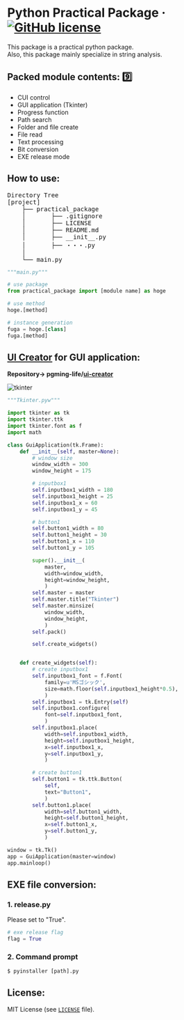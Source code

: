 # Python Practical Package &middot; [![GitHub license](https://img.shields.io/badge/license-MIT-blue.svg)](https://github.com/pgming-life/pgming_package/blob/main/LICENSE)

This package is a practical python package.  
Also, this package mainly specialize in string analysis.

## Packed module contents: :nine:

* CUI control
* GUI application (Tkinter)
* Progress function
* Path search
* Folder and file create
* File read
* Text processing
* Bit conversion
* EXE release mode

## How to use:

<pre>
Directory Tree
[project]
    ├── practical_package
    │       ├── .gitignore
    │       ├── LICENSE
    │       ├── README.md
    │       ├── __init__.py
    │       ├── ・・・.py
    │
    └── main.py
</pre>

```python
"""main.py"""

# use package
from practical_package import [module name] as hoge

# use method
hoge.[method]

# instance generation
fuga = hoge.[class]
fuga.[method]
```

## [UI Creator](https://pgming-ui-creator.com) for GUI application:

**Repository-> pgming-life/[ui-creator](https://github.com/pgming-life/ui-creator)**

![tkinter](https://user-images.githubusercontent.com/84230279/125622613-4f06ffbb-092e-4513-b3c7-42804c104e8a.PNG)

```python
"""Tkinter.pyw"""

import tkinter as tk
import tkinter.ttk
import tkinter.font as f
import math

class GuiApplication(tk.Frame):
    def __init__(self, master=None):
        # window size
        window_width = 300
        window_height = 175

        # inputbox1
        self.inputbox1_width = 180
        self.inputbox1_height = 25
        self.inputbox1_x = 60
        self.inputbox1_y = 45

        # button1
        self.button1_width = 80
        self.button1_height = 30
        self.button1_x = 110
        self.button1_y = 105

        super().__init__(
            master,
            width=window_width,
            height=window_height,
            )
        self.master = master
        self.master.title("Tkinter")
        self.master.minsize(
            window_width,
            window_height,
            )
        self.pack()

        self.create_widgets()


    def create_widgets(self):
        # create inputbox1
        self.inputbox1_font = f.Font(
            family=u'MSゴシック',
            size=math.floor(self.inputbox1_height*0.5),
            )
        self.inputbox1 = tk.Entry(self)
        self.inputbox1.configure(
            font=self.inputbox1_font,
            )
        self.inputbox1.place(
            width=self.inputbox1_width,
            height=self.inputbox1_height,
            x=self.inputbox1_x,
            y=self.inputbox1_y,
            )

        # create button1
        self.button1 = tk.ttk.Button(
            self,
            text="Button1",
            )
        self.button1.place(
            width=self.button1_width,
            height=self.button1_height,
            x=self.button1_x,
            y=self.button1_y,
            )

window = tk.Tk()
app = GuiApplication(master=window)
app.mainloop()
```

## EXE file conversion:

### 1. release.py
Please set to "True".
```python
# exe release flag
flag = True
```

### 2. Command prompt
```
$ pyinstaller [path].py
```

## License:

MIT License (see [`LICENSE`](/LICENSE) file).
